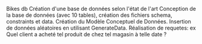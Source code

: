 Bikes db
Création d'une base de données selon l'état de l'art
Conception de la base de données (avec 10 tables), création des fichiers schema, constraints et data.
Création du Modèle Conceptuel de Données.
Insertion de données aléatoires en utilisant GenerateData.
Réalisation de requetes: ex Quel client a acheté tel produit de chez tel magasin à telle date ?
